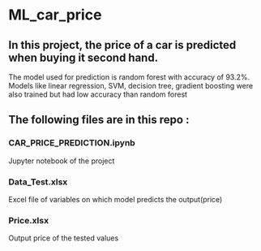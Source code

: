 # ML_car_price
## In this project, the price of a car is predicted when buying it second hand.
The model used for prediction is random forest with accuracy of 93.2%.
Models like linear regression, SVM, decision tree, gradient boosting were also trained but had low accuracy than random forest
## The following files are in this repo :
### CAR_PRICE_PREDICTION.ipynb 
Jupyter notebook of the project
### Data_Test.xlsx
Excel file of variables on which model predicts the output(price)
### Price.xlsx
Output price of the tested values
